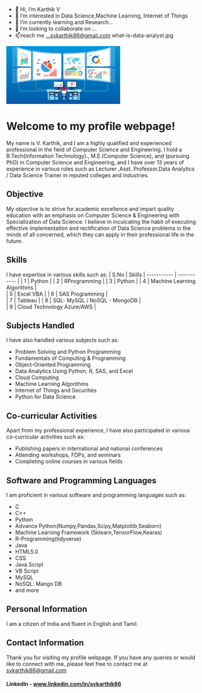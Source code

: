 - 👋 Hi, I’m Karthik V
- 👀 I’m interested in Data Science,Machine Learning, Internet of Things
- 🌱 I’m currently learning and Research...
- 💞️ I’m looking to collaborate on ...
- 📫reach me ...svkarthik86@gmail.com 
what-is-data-analyst.jpg

<img src="what-is-data-analyst.jpg"  width="60%" height="30%">
<!---
svkarthik86/svkarthik86 is a ✨ special ✨ repository because its `README.md` (this file) appears on your GitHub profile.
You can click the Preview link to take a look at your changes.
--->

		
# Welcome to my profile webpage!

My name is V. Karthik, and I am a highly qualified and experienced professional in the field of Computer Science and Engineering. I hold a B.Tech(Information Technology)., M.E.(Computer Science), and (pursuing PhD) in Computer Science and Engineering, and I have over 13 years of experience in various roles such as Lecturer ,Asst. Professor,Data Analytics / Data Science Trainer in reputed colleges and industries.

## Objective

My objective is to strive for academic excellence and impart quality education with an emphasis on Computer Science & Engineering with Specialization of Data Science. I believe in inculcating the habit of executing effective implementation and rectification of Data Science problems in the minds of all concerned, which they can apply in their professional life in the future.

## Skills

I have expertise in various skills such as:
|   S.No             |  Skills
| -----------        | -----------   |
| 1                  | Python        |
| 2		     | RProgramming  |
| 3                  | Python        |
| 4		     | Machine Learning Algorithms  |		
| 5                  | Excel VBA       |
| 6		     | SAS Programming |		
| 7                  | Tableau        |
| 8		     | SQL- MySQL / NoSQL - MongoDB |		
| 9                  | Cloud Technology Azure/AWS    |
	

## Subjects Handled

I have also handled various subjects such as:

- Problem Solving and Python Programming
- Fundamentals of Computing & Programming
- Object-Oriented Programming
- Data Analytics Using Python, R, SAS, and Excel
- Cloud Computing
- Machine Learning Algorithms
- Internet of Things and Securities
- Python for Data Science


## Co-curricular Activities

Apart from my professional experience, I have also participated in various co-curricular activities such as:

- Publishing papers in international and national conferences
- Attending workshops, FDPs, and seminars
- Completing online courses in various fields

## Software and Programming Languages

I am proficient in various software and programming languages such as:

- C
- C++
- Python
- Advance Python(Numpy,Pandas,Scipy,Matplotlib,Seaborn)
- Machine Learning Framework (Sklearn,TensorFlow,Kearas)
- R-Programming(tidyverse)
- Java
- HTML5.0
- CSS
- Java Script
- VB Script
- MySQL
- NoSQL: Mango DB
- and more

## Personal Information

I am a citizen of India and fluent in English and Tamil.

## Contact Information

Thank you for visiting my profile webpage. If you have any queries or would like to connect with me, please feel free to contact me at svkarthik86@gmail.com 
#### LinkedIn - www.linkedin.com/in/svkarthik86


